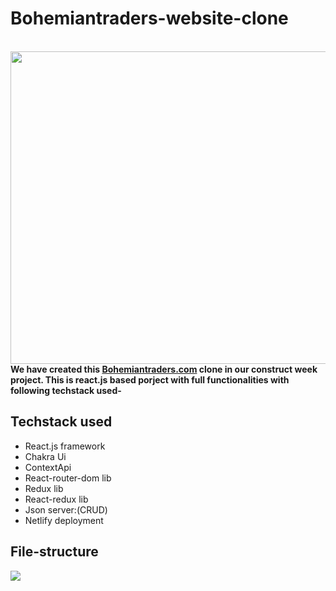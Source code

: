 # Bohemiantraders-website-clone

<br/>
<img  src="https://i.imgur.com/UmSrrkP.jpg" height="500px" width="1000px" />
<br/>
<b>We have created this <a href="https://bohemiantraders.com/">Bohemiantraders.com</a> clone in our construct week project.
This is react.js based porject with full functionalities with following techstack used-</b>

## Techstack used

  - React.js framework
  - Chakra Ui 
  - ContextApi
  - React-router-dom lib
  - Redux lib
  - React-redux lib
  - Json server:(CRUD)
  - Netlify deployment


## File-structure
<img  src="https://i.imgur.com/q39CFdB.png" height="auto" width="auto" />
